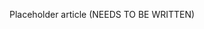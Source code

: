 <!--
title: "CVE Shields"
description: "Overview of CVE Shields"
tags: "Admin cve shields policy management"
-->

Placeholder article (NEEDS TO BE WRITTEN)


